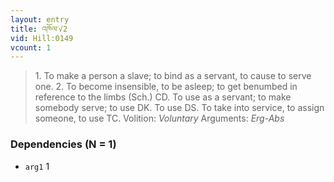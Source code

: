 ```yaml
---
layout: entry
title: འཁོལ་√2
vid: Hill:0149
vcount: 1
---
```

> 1\. To make a person a slave; to bind as a servant, to cause to serve one\. 2\. To become insensible, to be asleep; to get benumbed in reference to the limbs (Sch\.) CD\. To use as a servant; to make somebody serve; to use DK\. To use DS\. To take into service, to assign someone, to use TC\.
> Volition: _Voluntary_
> Arguments: _Erg-Abs_


### Dependencies (N = 1)
* `arg1` 1
